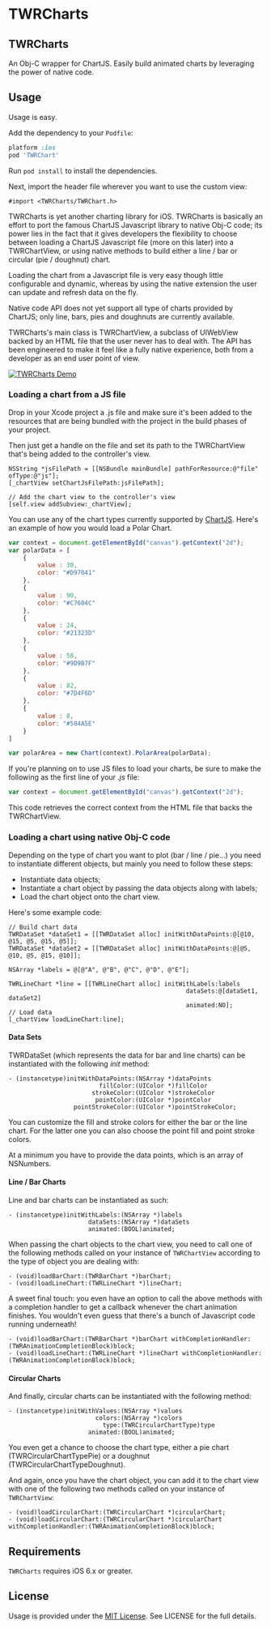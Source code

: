 TWRCharts
=================

## TWRCharts

An Obj-C wrapper for ChartJS. Easily build animated charts by leveraging the power of native code.

## Usage

Usage is easy.

Add the dependency to your `Podfile`:

```ruby
platform :ios
pod 'TWRChart'
```

Run `pod install` to install the dependencies.

Next, import the header file wherever you want to use the custom view:

```objc
#import <TWRCharts/TWRChart.h>
```

TWRCharts is yet another charting library for iOS. TWRCharts is basically an effort to port the famous ChartJS Javascript library to native Obj-C code; its power lies in the fact that it gives developers the flexibility to choose between loading a ChartJS Javascript file (more on this later) into a TWRChartView, or using native methods to build either a line / bar or circular (pie / doughnut) chart. 

Loading the chart from a Javascript file is very easy though little configurable and dynamic, whereas by using the native extension the user can update and refresh data on the fly. 

Native code API does not yet support all type of charts provided by ChartJS; only line, bars, pies and doughnuts are currently available.

TWRCharts's main class is TWRChartView, a subclass of UIWebView backed by an HTML file that the user never has to deal with. The API has been engineered to make it feel like a fully native experience, both from a developer as an end user point of view.

[![TWRCharts Demo](http://dropzone-michelangelo.s3.amazonaws.com/twrcharts_screen.png)](http://dropzone-michelangelo.s3.amazonaws.com/TWRChartsDemoScreencast.mp4)

### Loading a chart from a JS file

Drop in your Xcode project a .js file and make sure it's been added to the resources that are being bundled with the project in the build phases of your project.

Then just get a handle on the file and set its path to the TWRChartView that's being added to the controller's view.

```objc
NSString *jsFilePath = [[NSBundle mainBundle] pathForResource:@"file" ofType:@"js"];
[_chartView setChartJsFilePath:jsFilePath];

// Add the chart view to the controller's view
[self.view addSubview:_chartView];
```

You can use any of the chart types currently supported by [ChartJS](http://www.chartjs.org). Here's an example of how you would load a Polar Chart.

```js
var context = document.getElementById("canvas").getContext("2d");
var polarData = [
    {
        value : 30,
        color: "#D97041"
    },
    {
        value : 90,
        color: "#C7604C"
    },
    {
        value : 24,
        color: "#21323D"
    },
    {
        value : 58,
        color: "#9D9B7F"
    },
    {
        value : 82,
        color: "#7D4F6D"
    },
    {
        value : 8,
        color: "#584A5E"
    }
]

var polarArea = new Chart(context).PolarArea(polarData);
```

If you're planning on to use JS files to load your charts, be sure to make the following as the first line of your *.js* file:

```js
var context = document.getElementById("canvas").getContext("2d");
```

This code retrieves the correct context from the HTML file that backs the TWRChartView.

### Loading a chart using native Obj-C code

Depending on the type of chart you want to plot (bar / line / pie...) you need to instantiate different objects, but mainly you need to follow these steps:

- Instantiate data objects;
- Instantiate a chart object by passing the data objects along with labels;
- Load the chart object onto the chart view.

Here's some example code:

```objc
// Build chart data
TWRDataSet *dataSet1 = [[TWRDataSet alloc] initWithDataPoints:@[@10, @15, @5, @15, @5]];
TWRDataSet *dataSet2 = [[TWRDataSet alloc] initWithDataPoints:@[@5, @10, @5, @15, @10]];

NSArray *labels = @[@"A", @"B", @"C", @"D", @"E"];

TWRLineChart *line = [[TWRLineChart alloc] initWithLabels:labels
                                                 dataSets:@[dataSet1, dataSet2]
                                                 animated:NO];
// Load data
[_chartView loadLineChart:line];
```

#### Data Sets

TWRDataSet (which represents the data for bar and line charts) can be instantiated with the following *init* method:

```objc
- (instancetype)initWithDataPoints:(NSArray *)dataPoints
                         fillColor:(UIColor *)fillColor
                       strokeColor:(UIColor *)strokeColor
                        pointColor:(UIColor *)pointColor
                  pointStrokeColor:(UIColor *)pointStrokeColor;
```

You can customize the fill and stroke colors for either the bar or the line chart. For the latter one you can also choose the point fill and point stroke colors.

At a minimum you have to provide the data points, which is an array of NSNumbers.

#### Line / Bar Charts

Line and bar charts can be instantiated as such:

```objc
- (instancetype)initWithLabels:(NSArray *)labels
                      dataSets:(NSArray *)dataSets
                      animated:(BOOL)animated;
```

When passing the chart objects to the chart view, you need to call one of the following methods called on your instance of ```TWRChartView``` according to the type of object you are dealing with:

```objc
- (void)loadBarChart:(TWRBarChart *)barChart;
- (void)loadLineChart:(TWRLineChart *)lineChart;
```

A sweet final touch: you even have an option to call the above methods with a completion handler to get a callback whenever the chart animation finishes. You wouldn't even guess that there's a bunch of Javascript code running underneath!

```objc
- (void)loadBarChart:(TWRBarChart *)barChart withCompletionHandler:(TWRAnimationCompletionBlock)block;
- (void)loadLineChart:(TWRLineChart *)lineChart withCompletionHandler:(TWRAnimationCompletionBlock)block;
```

#### Circular Charts

And finally, circular charts can be instantiated with the following method:

```objc
- (instancetype)initWithValues:(NSArray *)values
                        colors:(NSArray *)colors
                          type:(TWRCircularChartType)type
                      animated:(BOOL)animated;
```

You even get a chance to choose the chart type, either a pie chart (TWRCircularChartTypePie) or a doughnut (TWRCircularChartTypeDoughnut).

And again, once you have the chart object, you can add it to the chart view with one of the following two methods called on your instance of ```TWRChartView```:

```objc
- (void)loadCircularChart:(TWRCircularChart *)circularChart;
- (void)loadCircularChart:(TWRCircularChart *)circularChart withCompletionHandler:(TWRAnimationCompletionBlock)block;
```

## Requirements

`TWRCharts` requires iOS 6.x or greater.


## License

Usage is provided under the [MIT License](http://opensource.org/licenses/mit-license.php).  See LICENSE for the full details.
